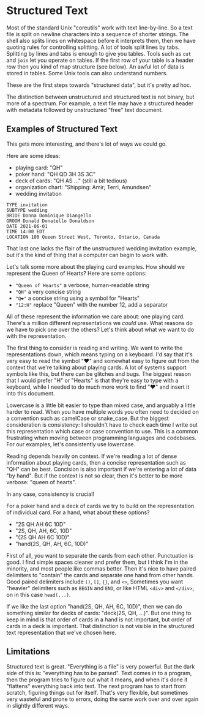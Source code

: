 # Structured Text

Most of the standard Unix "coreutils"
work with text line-by-line.
So a text file is split on newline characters
into a sequence of shorter strings.
The shell also splits lines on whitespace
before it interprets them,
then we have quoting rules for controlling splitting.
A lot of tools split lines by tabs.
Splitting by lines and tabs is enough
to give you tables.
Tools such as `cut` and `join` let you operate on tables.
If the first row of your table is a header row
then you kind of map structure (see below).
An awful lot of data is stored in tables.
Some Unix tools can also understand numbers.

These are the first steps towards "structured data",
but it's pretty ad hoc.

The distinction between unstructured and structured text is not binary, 
but more of a spectrum.
For example, a text file may have a structured header with metadata
followed by unstructured "free" text document.

## Examples of Structured Text

This gets more interesting,
and there's lot of ways we could go.

Here are some ideas:

- playing card: "QH"
- poker hand: "QH QD 3H 3S 3C"
- deck of cards: "QH AS ..." (still a bit tedious)
- organization chart: "Shipping: Amir; Terri, Amundsen"
- wedding invitation

```
TYPE invitation
SUBTYPE wedding
BRIDE Donna Dominique Diangello
GROOM Donald Donatello Donaldson
DATE 2021-06-01
TIME 14:00 EDT
LOCATION 100 Queen Street West, Toronto, Ontario, Canada
```

That last one lacks the flair of the unstructured wedding invitation example,
but it's the kind of thing that a computer can begin to work with.

Let's talk some more about the playing card examples.
How should we represent the Queen of Hearts?
Here are some options:

- `"Queen of Hearts"` a verbose, human-readable string
- `"QH"` a very concise string 
- `"Q❤"` a concise string using a symbol for "Hearts"
- `"12:H"` replace "Queen" with the number 12, add a separator

All of these represent the information we care about: one playing card.
There's a million different representations we *could* use.
What reasons do we have to pick one over the others?
Let's think about what we want to do with the representation.

The first thing to consider is reading and writing.
We want to write the representations down,
which means typing on a keyboard.
I'd say that it's very easy to read the symbol "❤"
and somewhat easy to figure out from the context
that we're talking about playing cards.
A lot of systems support symbols like this,
but there can be glitches and bugs.
The biggest reason that I would prefer "H" or "Hearts"
is that they're easy to type with a keyboard,
while I needed to do much more work to find "❤"
and insert it into this document.

Lowercase is a little bit easier to type than mixed case,
and arguably a little harder to read.
When you have multiple words you often need to decided on a convention
such as camelCase or snake_case.
But the biggest consideration is consistency:
I shouldn't have to check each time I write out this representation
which case or case convention to use.
This is a common frustrating when moving between programming languages and codebases.
For our examples, let's consistently use lowercase.

Reading depends heavily on context.
If we're reading a lot of dense information about playing cards,
then a concise representation such as "QH" can be best.
Concision is also important if we're entering a lot of data "by hand".
But if the context is not so clear,
then it's better to be more verbose: "queen of hearts".

In any case, consistency is crucial!

For a poker hand and a deck of cards
we try to build on the representation of individual card.
For a hand, what about these options?

- "2S QH AH 6C 10D"
- "2S, QH, AH, 6C, 10D"
- "(2S QH AH 6C 10D)"
- "hand(2S, QH, AH, 6C, 10D)"

First of all, you want to separate the cards from each other.
Punctuation is good.
I find simple spaces cleaner and prefer them,
but I think I'm in the minority,
and most people like commas better.
Then it's nice to have paired delimiters to "contain" the cards
and separate one hand from other hands.
Good paired delimiters include `()`, `[]`, `{}`, and `<>`,
Sometimes you want "heavier" delimiters such as `BEGIN` and `END`,
or like HTML `<div>` and `</div>`,
on in this case `head(...)`.

If we like the last option "hand(2S, QH, AH, 6C, 10D)",
then we can do something similar for decks of cards:
"deck(2S, QH, ...)".
But one thing to keep in mind is that
order of cards in a hand is not important,
but order of cards in a deck is important.
That distinction is not visible
in the structured text representation that we've chosen here.

## Limitations

Structured text is great.
"Everything is a file" is very powerful.
But the dark side of this is:
"everything has to be parsed".
Text comes in to a program,
then the program tries to figure out what it means,
and when it's done it "flattens" everything back into text.
The next program has to start from scratch,
figuring things out for itself.
That's very flexible,
but sometimes very wasteful
and prone to errors,
doing the same work over and over again
in slightly different ways.

